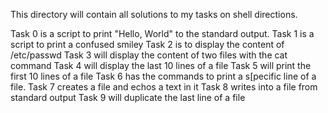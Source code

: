 This directory will contain all solutions to my tasks on shell directions.

Task 0 is a script to print "Hello, World" to the standard output.
Task 1 is a script to print a confused smiley
Task 2 is to display the content of /etc/passwd
Task 3 will display the content of two files with the cat command
Task 4 will display the last 10 lines of a file
Task 5 will print the first 10 lines of a file
Task 6 has the commands to print a s[pecific line of a file.
Task 7 creates a file and echos a text in it
Task 8 writes into a file from standard output
Task 9 will duplicate the last line of a file
